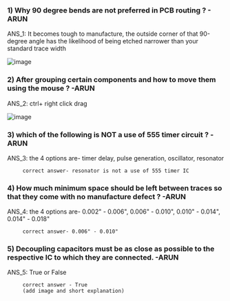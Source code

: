### 1) Why 90 degree bends are not preferred in PCB routing ? - ARUN

   ANS_1: It becomes tough to manufacture, the outside corner of that 90-degree angle has the likelihood of being etched narrower than your standard trace width
   
   ![image](https://user-images.githubusercontent.com/85285913/125287696-de2c8500-e33a-11eb-8775-7c206b2a301d.png)

### 2) After grouping certain components and how to move them using the mouse ? -ARUN

   ANS_2: ctrl+ right click drag
   
   ![image](https://user-images.githubusercontent.com/85285913/125287890-19c74f00-e33b-11eb-8060-a39bc15aa7c6.png)
   
### 3) which of the following is NOT a use of 555 timer circuit ? -ARUN

   ANS_3: the 4 options are- timer delay, pulse generation, oscillator, resonator 
   
         correct answer- resonator is not a use of 555 timer IC
         
### 4) How much minimum space should be left between traces so that they come with no manufacture defect ? -ARUN

   ANS_4: the 4 options are- 0.002" - 0.006", 0.006" - 0.010", 0.010" - 0.014", 0.014" - 0.018"
   
         correct answer- 0.006" - 0.010"
         
### 5) Decoupling capacitors must be as close as possible to the respective IC to which they are connected. -ARUN

   ANS_5: True or False
   
         correct answer - True
         (add image and short explanation)


